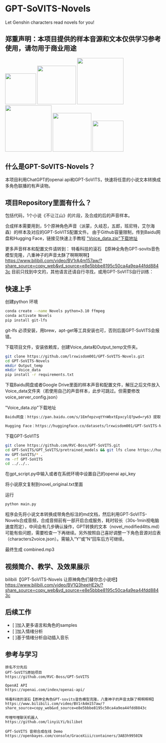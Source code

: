 # GPT-SoVITS-Novels
Let Genshin characters read novels for you!

## 郑重声明：本项目提供的样本音源和文本仅供学习参考使用，请勿用于商业用途
<img src="https://github.com/lrxwisdom001/GPT-SoVITS-Novels/assets/106758196/69cb3a68-9f6e-4211-bc9b-9222efdac845" height="100">
<img src="https://github.com/lrxwisdom001/GPT-SoVITS-Novels/assets/106758196/69cb3a68-9f6e-4211-bc9b-9222efdac845" height="125">
<img src="https://github.com/lrxwisdom001/GPT-SoVITS-Novels/assets/106758196/69cb3a68-9f6e-4211-bc9b-9222efdac845" height="150">

<img src="https://github.com/lrxwisdom001/GPT-SoVITS-Novels/assets/106758196/69cb3a68-9f6e-4211-bc9b-9222efdac845" height="150">
<img src="https://github.com/lrxwisdom001/GPT-SoVITS-Novels/assets/106758196/69cb3a68-9f6e-4211-bc9b-9222efdac845" height="125">
<img src="https://github.com/lrxwisdom001/GPT-SoVITS-Novels/assets/106758196/69cb3a68-9f6e-4211-bc9b-9222efdac845" height="100">

## 什么是GPT-SoVITS-Novels？
本项目利用ChatGPT的openai api和GPT-SoVITS，快速将任意的小说文本转换成多角色联播的有声读物。

## 项目Repository里面有什么？
包括代码，1个小说《不让江山》的片段，及合成的后的声音样本。

合成样本需要用到，5个原神角色声音（派蒙，久岐忍，五郎，班尼特，艾尔海森）的样本及对应的GPT-SoVITS配置文件。
由于Github容量限制，传到Baidu网盘和Hugging Face，链接见快速上手教程 ["Voice_data.zip"下载地址](#1)

更多声音样本和配置文件请转到：
特看科技的滚石 
【原神全角色GPT-sovits音色模型克隆，八重神子的声音太酥了啊啊啊啊】 
https://www.bilibili.com/video/BV1rA4m157aw/?share_source=copy_web&vd_source=e8e5bbbe8195c50ca4a9ea44fdd8843c
目前只找到中文的，其他语言还请自行寻找，或用GPT-SoVITS自行训练：

## 快速上手
创建python 环境
 ```bash
conda create --name Novels python=3.10 ffmpeg
conda activate Novels
pip install git-lfs

  ```
git-lfs 必须安装，用brew，apt-get等工具安装也可，否则后面GPT-SoVITS会报错。

下载项目文件，安装依赖库，创建Voice_data和Output_temp文件夹。
 ```bash
git clone https://github.com/lrxwisdom001/GPT-SoVITS-Novels.git
cd GPT-SoVITS-Novels
mkdir Output_temp
mkdir Voice_data
pip install -r requirements.txt
  ```
下载Baidu网盘或者Google Drive里面的样本声音和配置文件，解压之后文件放入Voice_data文件夹（若使用自己的声音样本，此步可跳过。但需要修改 voice_server_config.json）

<p id="1">"Voice_data.zip"下载地址</p> 

 ```bash
Baidu网盘：https://pan.baidu.com/s/1EmfepzvqtYnWbxtEpxcylQ?pwd=ry63 提取码: ry63 

Hugging Face：https://huggingface.co/datasets/lrxwisdom001/GPT-SoVITS-Novels/blob/main/Voice_data.zip
  ```

下载GPT-SoVITS
 ```bash
git clone https://github.com/RVC-Boss/GPT-SoVITS.git
cd GPT-SoVITS/GPT_SoVITS/pretrained_models && git lfs clone https://huggingface.co/lj1995/GPT-SoVITS
mv GPT-SoVITS/* .
rm -rf GPT-SoVITS
cd ../../..
  ```

在gpt_script.py中输入或者在系统环境中设置自己的openai api_key

将小说原文复制到novel_original.txt里面

运行
 ```bash
python main.py
  ```
程序会先将小说文本转换成带角色标注的md文档，然后利用GPT-SoVITS-Novels合成音频，合成音频前有一部开启合成服务，耗时较长（30s-1min视电脑速度而定），中间会有几步确认操作，GPT转换的文本（novel_modified4tts.md）可能有些问题，需要检查一下再继续。另外按照自己喜好调整一下角色音源对应表（characters2voice.json）。需输入“Y“或”N“回车后方可继续。

最终生成 combined.mp3

## 视频简介、教学、及效果展示
bilibili【GPT-SoVITS-Novels 让原神角色们替你念小说吧】 https://www.bilibili.com/video/BV1Q3heeHE2k/?share_source=copy_web&vd_source=e8e5bbbe8195c50ca4a9ea44fdd8843c

## 后续工作
- [ ]加入更多语言和角色的samples
- [ ]加入情绪分析
- [ ]基于情绪分析自动插入音乐

## 参考与学习
 ```code
排名不分先后
GPT-SoVITS原始项目
https://github.com/RVC-Boss/GPT-SoVITS

OpenAI API
https://openai.com/index/openai-api/

特看科技的滚石【原神全角色GPT-sovits音色模型克隆，八重神子的声音太酥了啊啊啊啊】 
https://www.bilibili.com/video/BV1rA4m157aw/?share_source=copy_web&vd_source=e8e5bbbe8195c50ca4a9ea44fdd8843c

哔哩哔哩聊天机器人
https://github.com/linyiLYi/bilibot

GPT-SoVITS 音频合成在线 Demo
https://openbayes.com/console/GraceXiii/containers/3AB3h9950IN
  ```
